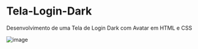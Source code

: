 # Tela-Login-Dark
Desenvolvimento de uma Tela de Login Dark com Avatar em HTML e CSS

![image](https://user-images.githubusercontent.com/14321414/131234198-8f9da9b3-4274-45a2-b182-affd98167d15.png)
